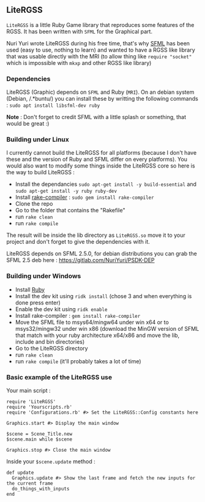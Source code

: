 ## LiteRGSS

`LiteRGSS` is a little Ruby Game library that reproduces some features of the RGSS. It has been written with `SFML` for the Graphical part.

Nuri Yuri wrote LiteRGSS during his free time, that's why [SFML](https://www.sfml-dev.org/index-fr.php"SFML") has been used (easy to use, nothing to learn) and wanted to have a RGSS like library that was usable directly with the MRI (to allow thing like `require "socket"` which is impossible with `mkxp` and other RGSS like library)

### Dependencies

LiteRGSS (Graphic) depends on `SFML` and Ruby (`MRI`). On an debian system (Debian, /.*buntu/) you can install these by writting the following commands :
```sudo apt install libsfml-dev ruby```

**Note** : Don't forget to credit SFML with a little splash or something, that would be great :)

### Building under Linux

I currently cannot build the LiteRGSS for all platforms (because I don't have these and the version of Ruby and SFML differ on every platforms). You would also want to modify some things inside the LiteRGSS core so here is the way to build LiteRGSS :

- Install the dependancies `sudo apt-get install -y build-essential` and `sudo apt-get install -y ruby ruby-dev`
- Install [rake-compiler](https://github.com/rake-compiler/rake-compiler"rake-compiler") : `sudo gem install rake-compiler`
- Clone the repo
- Go to the folder that contains the "Rakefile"
- run `rake clean`
- run `rake compile`

The result will be inside the lib directory as `LiteRGSS.so` move it to your project and don't forget to give the dependencies with it.

LiteRGSS depends on SFML 2.5.0, for debian distributions you can grab the SFML 2.5 deb here : https://gitlab.com/NuriYuri/PSDK-DEP

### Building under Windows

- Install [Ruby](https://rubyinstaller.org/ "Ruby Installer")
- Install the dev kit using `ridk install` (chose 3 and when everything is done press enter)
- Enable the dev kit using `ridk enable`
- Install rake-compiler : `gem install rake-compiler`
- Move the SFML file to msys64/mingw64 under win x64 or to msys32/mingw32 under win x86 (download the MinGW version of SFML that match with your ruby architecture x64/x86 and move the lib, include and bin directories)
- Go to the LiteRGSS directory
- run `rake clean`
- run `rake compile` (it'll probably takes a lot of time)

### Basic example of the LiteRGSS use

Your main script :

    require 'LiteRGSS'
    require 'Yourscripts.rb'
    require 'Configurations.rb' #> Set the LiteRGSS::Config constants here
    
    Graphics.start #> Display the main window
    
    $scene = Scene_Title.new
    $scene.main while $scene
    
    Graphics.stop #> Close the main window
 Inside your `$scene.update` method :

    def update
      Graphics.update #> Show the last frame and fetch the new inputs for the current frame
      do_things_with_inputs
    end
